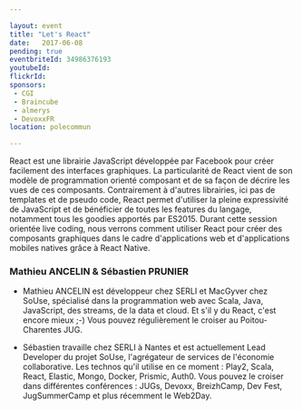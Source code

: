 ```yaml
---

layout: event
title: "Let's React"
date:   2017-06-08
pending: true
eventbriteId: 34986376193
youtubeId:
flickrId: 
sponsors:
 - CGI
 - Braincube
 - almerys
 - DevoxxFR
location: polecommun

---
```


React est une librairie JavaScript développée par Facebook pour créer facilement des interfaces graphiques. La particularité de React vient de son modèle de programmation orienté composant et de sa façon de décrire les vues de ces composants. Contrairement à d'autres librairies, ici pas de templates et de pseudo code, React permet d'utiliser la pleine expressivité de JavaScript et de bénéficier de toutes les features du langage, notamment tous les goodies apportés par ES2015. 
Durant cette session orientée live coding, nous verrons comment utiliser React pour créer des composants graphiques dans le cadre d'applications web et d'applications mobiles natives grâce à React Native.

### Mathieu ANCELIN & Sébastien PRUNIER

- Mathieu ANCELIN est développeur chez SERLI et MacGyver chez SoUse, spécialisé dans la programmation web avec Scala, Java, JavaScript, des streams, de la data et cloud. Et s'il y du React, c'est encore mieux ;-) Vous pouvez régulièrement le croiser au Poitou-Charentes JUG.

- Sébastien travaille chez SERLI à Nantes et est actuellement Lead Developer du projet SoUse, l'agrégateur de services de l'économie collaborative. Les technos qu'il utilise en ce moment : Play2, Scala, React, Elastic, Mongo, Docker, Prismic, Auth0. Vous pouvez le croiser dans différentes conférences : JUGs, Devoxx, BreizhCamp, Dev Fest, JugSummerCamp et plus récemment le Web2Day.

